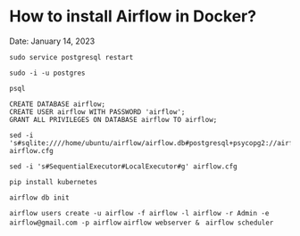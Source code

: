 # How to install Airflow in Docker?

Date: January 14, 2023

`sudo service postgresql restart`

`sudo -i -u postgres`

`psql`

    CREATE DATABASE airflow;
    CREATE USER airflow WITH PASSWORD 'airflow';
    GRANT ALL PRIVILEGES ON DATABASE airflow TO airflow;

    sed -i 's#sqlite:////home/ubuntu/airflow/airflow.db#postgresql+psycopg2://airflow:airflow@localhost/airflow#g' airflow.cfg

    sed -i 's#SequentialExecutor#LocalExecutor#g' airflow.cfg

`pip install kubernetes`

`airflow db init`

`airflow users create -u airflow -f airflow -l airflow -r Admin -e airflow@gmail.com -p airflow`
`airflow webserver & `
`airflow scheduler`